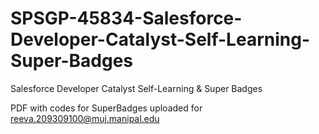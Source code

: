 # SPSGP-45834-Salesforce-Developer-Catalyst-Self-Learning-Super-Badges
Salesforce Developer Catalyst Self-Learning &amp; Super Badges

PDF with codes for SuperBadges uploaded for reeva.209309100@muj.manipal.edu
